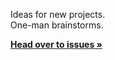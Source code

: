 Ideas for new projects.  
One-man brainstorms.

**[Head over to issues »](https://github.com/tomekwi/ideas/issues)**
